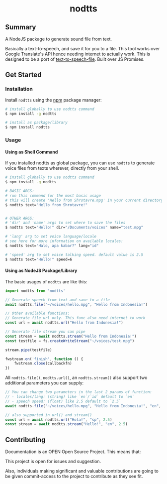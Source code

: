 <div class="info">
  <h1 class="name" align="center">nodtts</h1>
</div>


## Summary
A NodeJS package to generate sound file from text.

Basically a text-to-speech, and save it for you to a file. This tool works over Google Translate's API hence needing internet to actually work. This is designed to be a port of [text-to-speech-file](https://github.com/shrotavre/text-to-speech-file). Built over JS Promises.


## Get Started
### Installation

Install `nodtts` using the [npm](https://www.npmjs.com/) package manager:

```sh
# install globally to use nodtts command
$ npm install -g nodtts

# install as package/library
$ npm install nodtts
```

### Usage
#### Using as Shell Command

If you installed nodtts as global package, you can use `nodtts` to generate voice files from texts wherever, directly from your shell.

```bash
# install globally to use nodtts command
$ npm install -g nodtts

# BASIC ARGS:
# run this command for the most basic usage
# this will create 'Hello from Shrotavre.mpg' in your current directory
$ nodtts text="Hello from Shrotavre!"


# OTHER ARGS:
# 'dir' and 'name' args to set where to save the files
$ nodtts text="Hello!" dir="/Documents/voices" name="test.mpg" 

# 'lang' arg to set voice language/locale
# see here for more information on available locales:
$ nodtts text="Halo, apa kabar?" lang="id"

# 'speed' arg to set voice talking speed. default value is 2.5
$ nodtts text="Hello!" speed=6
```

#### Using as NodeJS Package/Library

The basic usages of `nodtts` are like this:

```js
import nodtts from 'nodtts'

// Generate speech from text and save to a file
await nodtts.file("~/voices/hello.mpg", "Hello from Indonesia!")

// Other available functions:
// Generate file url only. This func also need internet to work
const url = await nodtts.url("Hello from Indonesia!")

// Generate file stream you can pipe
const stream = await nodtts.stream("Hello from Indonesia!")
const testfile = fs.createWriteStream("~/voices/test.mpg")

stream.pipe(testfile)

fwstream.on('finish', function () {
    fwstream.close(callbackfn)
})
```

All `nodtts.file()`, `nodtts.url()`, an `nodtts.stream()` also support two additional parameters you can supply:


```js
// You can change two parameters in the last 2 params of function:
// - locales/lang: (string) like `en`/`id` default to `en`
// - speech speed: (float) like 2.5 default to `2.5`
await nodtts.file("~/voices/hello.mpg", "Hello from Indonesia!", "en", 2.5)

// also supported in url() and stream()
const url = await nodtts.url("Hola!", "sp", 2.5)
const stream = await nodtts.stream("Hello!", "en", 2.5)
```


## Contributing

Documentation is an OPEN Open Source Project. This means that:

This project is open for issues and suggestion.

Also, individuals making significant and valuable contributions are going to be given commit-access to the project to contribute as they see fit.